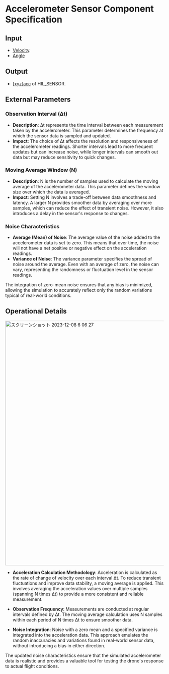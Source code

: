 # Accelerometer Sensor Component Specification

## Input 

* [Velocity](https://github.com/toppers/hakoniwa-px4sim/tree/main/docs/phys_specs/data/physics#velocity-in-body-coordinate-system).
* [Angle](https://github.com/toppers/hakoniwa-px4sim/blob/main/docs/phys_specs/data/physics/README.md#angle)

## Output

* [[xyz]acc](https://github.com/toppers/hakoniwa-px4sim/blob/main/docs/phys_specs/data/mavlink/HIL_SENSOR/README.md#xyzacc) of HIL_SENSOR.

## External Parameters

### Observation Interval (Δt)
- **Description**: Δt represents the time interval between each measurement taken by the accelerometer. This parameter determines the frequency at which the sensor data is sampled and updated.
- **Impact**: The choice of Δt affects the resolution and responsiveness of the accelerometer readings. Shorter intervals lead to more frequent updates but can increase noise, while longer intervals can smooth out data but may reduce sensitivity to quick changes.

### Moving Average Window (N)
- **Description**: N is the number of samples used to calculate the moving average of the accelerometer data. This parameter defines the window size over which the data is averaged.
- **Impact**: Setting N involves a trade-off between data smoothness and latency. A larger N provides smoother data by averaging over more samples, which can reduce the effect of transient noise. However, it also introduces a delay in the sensor's response to changes.

### Noise Characteristics
- **Average (Mean) of Noise**: The average value of the noise added to the accelerometer data is set to zero. This means that over time, the noise will not have a net positive or negative effect on the acceleration readings.
- **Variance of Noise**: The variance parameter specifies the spread of noise around the average. Even with an average of zero, the noise can vary, representing the randomness or fluctuation level in the sensor readings.

The integration of zero-mean noise ensures that any bias is minimized, allowing the simulation to accurately reflect only the random variations typical of real-world conditions.

## Operational Details

<img width="775" alt="スクリーンショット 2023-12-08 6 06 27" src="https://github.com/toppers/hakoniwa-px4sim/assets/164193/5b20bd10-2146-4c2d-80ae-da2cad82ab97">

- **Acceleration Calculation Methodology**: Acceleration is calculated as the rate of change of velocity over each interval Δt. To reduce transient fluctuations and improve data stability, a moving average is applied. This involves averaging the acceleration values over multiple samples (spanning N times Δt) to provide a more consistent and reliable measurement.

- **Observation Frequency**: Measurements are conducted at regular intervals defined by Δt. The moving average calculation uses N samples within each period of N times Δt to ensure smoother data.

- **Noise Integration**: Noise with a zero mean and a specified variance is integrated into the acceleration data. This approach emulates the random inaccuracies and variations found in real-world sensor data, without introducing a bias in either direction.

The updated noise characteristics ensure that the simulated accelerometer data is realistic and provides a valuable tool for testing the drone's response to actual flight conditions.
